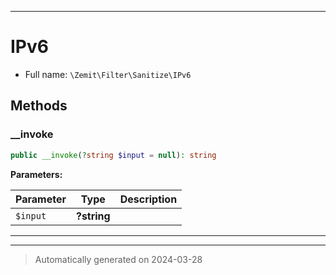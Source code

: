 ***

# IPv6





* Full name: `\Zemit\Filter\Sanitize\IPv6`




## Methods


### __invoke



```php
public __invoke(?string $input = null): string
```








**Parameters:**

| Parameter | Type | Description |
|-----------|------|-------------|
| `$input` | **?string** |  |





***


***
> Automatically generated on 2024-03-28
